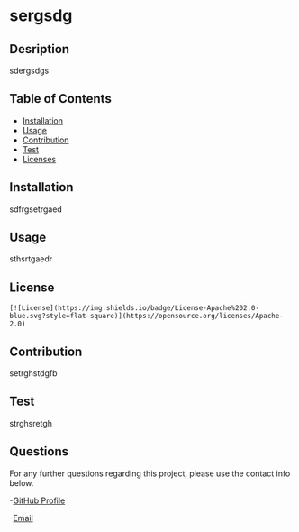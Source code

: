 # sergsdg
  
  ## Desription
  
  sdergsdgs 


  ## Table of Contents
  
  - [Installation](#installation)
  - [Usage](#usage)
  - [Contribution](#contribution)
  - [Test](#test)
  - [Licenses](#license)


  ## Installation

  sdfrgsetrgaed


  ## Usage

  sthsrtgaedr


  ## License
    [![License](https://img.shields.io/badge/License-Apache%202.0-blue.svg?style=flat-square)](https://opensource.org/licenses/Apache-2.0)


  ## Contribution

  setrghstdgfb


  ## Test

  strghsretgh


  ## Questions

  For any further questions regarding this project, please use the contact info below.

  -[GitHub Profile](https://github.com/tghsrdtg)
  
  -[Email](mailto:sergsgs)

